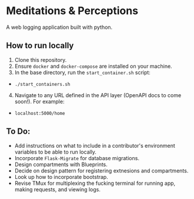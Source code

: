 # Meditations & Perceptions
A web logging application built with python.

## How to run locally
1. Clone this repository.
2. Ensure `docker` and `docker-compose` are installed on your machine.
3. In the base directory, run the `start_container.sh` script:
 - `./start_containers.sh`
4. Navigate to any URL defined in the API layer (OpenAPI docs to come soon!). For example:
 - `localhost:5000/home`

## To Do:
 - Add instructions on what to include in a contributor's environment variables to be able to run locally.
 - Incorporate `Flask-Migrate` for database migrations.
 - Design compartments with Blueprints.
 - Decide on design pattern for registering extnesions and compartments.
 - Look up how to incorporate bootstrap.
 - Revise TMux for multiplexing the fucking terminal for running app, making requests, and viewing logs.
